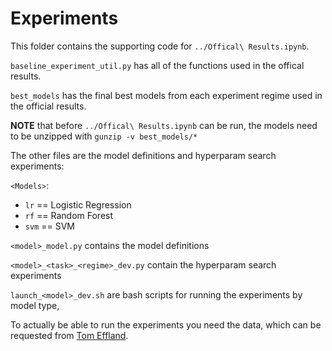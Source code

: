 # Experiments

This folder contains the supporting code for `../Offical\ Results.ipynb`.

`baseline_experiment_util.py` has all of the functions used in the offical results.

`best_models` has the final best models from each experiment regime used in the official results.

**NOTE** that before `../Offical\ Results.ipynb` can be run, the models need to be unzipped with `gunzip -v best_models/*`

The other files are the model definitions and hyperparam search experiments:

`<Models>`:
* `lr` == Logistic Regression
* `rf` == Random Forest
* `svm` == SVM

`<model>_model.py` contains the model definitions

`<model>_<task>_<regime>_dev.py` contain the hyperparam search experiments

`launch_<model>_dev.sh` are bash scripts for running the experiments by model type,

To actually be able to run the experiments you need the data, which can be requested from [Tom Effland](mailto:teffland.cs.columbia.edu).
